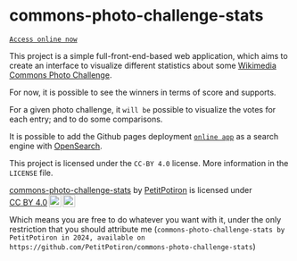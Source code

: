 # commons-photo-challenge-stats
[`Access online now`](https://petitpotiron.github.io/commons-photo-challenge-stats/)

This project is a simple full-front-end-based web application, which aims to create an interface to visualize different statistics about some [Wikimedia Commons Photo Challenge](https://w.wiki/ANkB).

For now, it is possible to see the winners in terms of score and supports.

For a given photo challenge, it `will be` possible to visualize the votes for each entry; and to do some comparisons.

It is possible to add the Github pages deployment [`online app`](https://petitpotiron.github.io/commons-photo-challenge-stats/) as a search engine with [OpenSearch](https://developer.mozilla.org/en-US/docs/Web/OpenSearch).

This project is licensed under the `CC-BY 4.0` license. More information in the `LICENSE` file.

<p xmlns:cc="http://creativecommons.org/ns#" xmlns:dct="http://purl.org/dc/terms/"><a property="dct:title" rel="cc:attributionURL" href="https://github.com/PetitPotiron/commons-photo-challenge-stats">commons-photo-challenge-stats</a> by <a rel="cc:attributionURL dct:creator" property="cc:attributionName" href="https://github.com/PetitPotiron">PetitPotiron</a> is licensed under <a href="https://creativecommons.org/licenses/by/4.0/?ref=chooser-v1" target="_blank" rel="license noopener noreferrer" style="display:inline-block;">CC BY 4.0<img style="height:22px!important;margin-left:3px;vertical-align:text-bottom;" src="https://mirrors.creativecommons.org/presskit/icons/cc.svg?ref=chooser-v1" alt=""><img style="height:22px!important;margin-left:3px;vertical-align:text-bottom;" src="https://mirrors.creativecommons.org/presskit/icons/by.svg?ref=chooser-v1" alt=""></a></p>

Which means you are free to do whatever you want with it, under the only restriction that you should attribute me (`commons-photo-challenge-stats by PetitPotiron in 2024, available on https://github.com/PetitPotiron/commons-photo-challenge-stats`)
